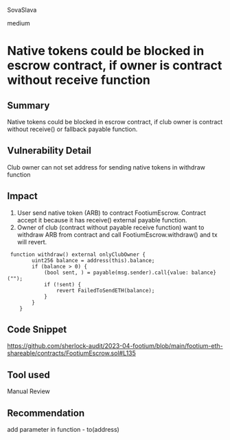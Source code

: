 SovaSlava

medium

# Native tokens could be blocked in escrow contract, if owner is contract without receive function

## Summary
Native tokens could be blocked in escrow contract, if club owner is contract without receive() or fallback payable function.
## Vulnerability Detail
Club owner can not set address for sending native tokens in withdraw function
## Impact
1. User send native token (ARB) to contract FootiumEscrow. Contract accept it because it has receive() external payable function.
2. Owner of club (contract without payable receive function)  want to withdraw ARB from contract and call FootiumEscrow.withdraw() and tx will revert.
```solidity
 function withdraw() external onlyClubOwner {
        uint256 balance = address(this).balance;
        if (balance > 0) {
            (bool sent, ) = payable(msg.sender).call{value: balance}("");
            if (!sent) {
                revert FailedToSendETH(balance);
            }
        }
    }
```
## Code Snippet
https://github.com/sherlock-audit/2023-04-footium/blob/main/footium-eth-shareable/contracts/FootiumEscrow.sol#L135

## Tool used

Manual Review

## Recommendation
add parameter in function - to(address)